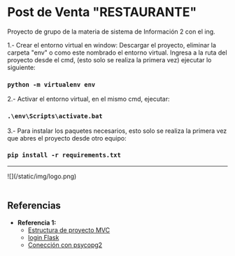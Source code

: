 # Post de Venta "RESTAURANTE"
Proyecto de grupo de la materia de sistema de Información 2 con el ing. 

1.- Crear el entorno virtual en window:
Descargar el proyecto, eliminar la carpeta "env" o como este nombrado el entorno virtual. 
Ingresa a la ruta del proyecto desde el cmd, (esto solo se realiza la primera vez) ejecutar lo siguiente:
### `python -m virtualenv env`

2.- Activar el entorno virtual, en el mismo cmd, ejecutar:
### `.\env\Scripts\activate.bat`

3.- Para instalar los paquetes necesarios, esto solo se realiza la primera vez que abres el proyecto desde otro equipo:
### `pip install -r requirements.txt`

<hr/>
![](/static/img/logo.png)
<br/><br/>

## <a name='reference'>Referencias</a>

- **Referencia 1:**
	+ [Estructura de proyecto MVC](https://www.youtube.com/watch?v=TTYdcZ4aYz8)
	+ [login Flask				 ](https://youtu.be/FX0lMm_Qj10)
	+ [Conección con psycopg2](https://youtu.be/5eziBv2OWNI)
